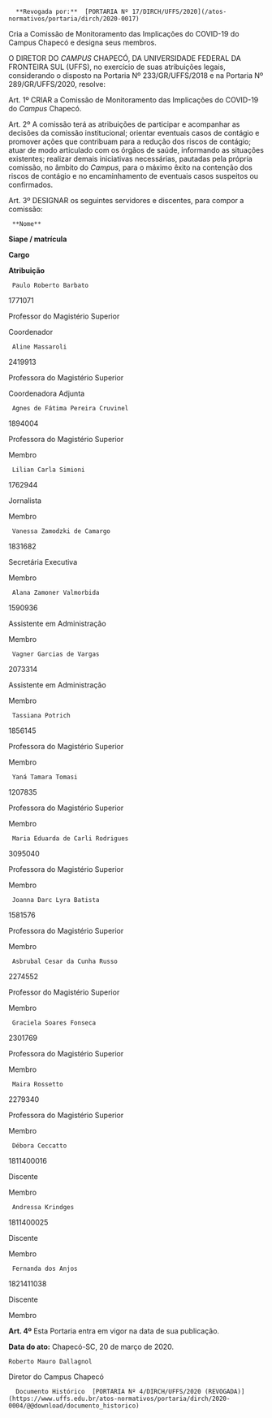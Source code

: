       **Revogada por:**  [PORTARIA Nº 17/DIRCH/UFFS/2020](/atos-normativos/portaria/dirch/2020-0017) 

   Cria a Comissão de Monitoramento das Implicações do COVID-19 do Campus Chapecó e designa seus membros.  

O DIRETOR DO *CAMPUS* CHAPECÓ, DA UNIVERSIDADE FEDERAL DA FRONTEIRA SUL (UFFS), no exercício de suas atribuições legais, considerando o disposto na Portaria Nº 233/GR/UFFS/2018 e na Portaria Nº 289/GR/UFFS/2020, resolve:

  

 Art. 1º CRIAR a Comissão de Monitoramento das Implicações do COVID-19 do *Campus* Chapecó.

  

 Art. 2º A comissão terá as atribuições de participar e acompanhar as decisões da comissão institucional; orientar eventuais casos de contágio e promover ações que contribuam para a redução dos riscos de contágio; atuar de modo articulado com os órgãos de saúde, informando as situações existentes; realizar demais iniciativas necessárias, pautadas pela própria comissão, no âmbito do *Campus*, para o máximo êxito na contenção dos riscos de contágio e no encaminhamento de eventuais casos suspeitos ou confirmados.

  

 Art. 3º DESIGNAR os seguintes servidores e discentes, para compor a comissão:

  

     **Nome**

   **Siape / matrícula**

   **Cargo**

   **Atribuição**

     Paulo Roberto Barbato

   1771071

   Professor do Magistério Superior

   Coordenador

     Aline Massaroli

   2419913

   Professora do Magistério Superior

   Coordenadora Adjunta

     Agnes de Fátima Pereira Cruvinel

   1894004

   Professora do Magistério Superior

   Membro

     Lilian Carla Simioni

   1762944

   Jornalista

   Membro

     Vanessa Zamodzki de Camargo

   1831682

   Secretária Executiva

   Membro

     Alana Zamoner Valmorbida

   1590936

   Assistente em Administração

   Membro

     Vagner Garcias de Vargas

   2073314

   Assistente em Administração

   Membro

     Tassiana Potrich

   1856145

   Professora do Magistério Superior

   Membro

     Yaná Tamara Tomasi

   1207835

   Professora do Magistério Superior

   Membro

     Maria Eduarda de Carli Rodrigues

   3095040

   Professora do Magistério Superior

   Membro

     Joanna Darc Lyra Batista

   1581576

   Professora do Magistério Superior

   Membro

     Asbrubal Cesar da Cunha Russo

   2274552

   Professor do Magistério Superior

   Membro

     Graciela Soares Fonseca

   2301769

   Professora do Magistério Superior

   Membro

     Maira Rossetto

   2279340

   Professora do Magistério Superior

   Membro

     Débora Ceccatto

   1811400016

   Discente

   Membro

     Andressa Krindges

   1811400025

   Discente

   Membro

     Fernanda dos Anjos

   1821411038

   Discente

   Membro

      

 **Art. 4º** Esta Portaria entra em vigor na data de sua publicação.

  

  

   **Data do ato:** Chapecó-SC, 20 de março de 2020.   
 

    Roberto Mauro Dallagnol   
 Diretor do Campus Chapecó 

      Documento Histórico  [PORTARIA Nº 4/DIRCH/UFFS/2020 (REVOGADA)](https://www.uffs.edu.br/atos-normativos/portaria/dirch/2020-0004/@@download/documento_historico)     
      